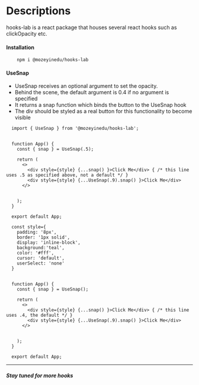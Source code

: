# Descriptions

hooks-lab is a react package that houses several react hooks such as clickOpacity etc.

#### Installation
```
    npm i @mozeyinedu/hooks-lab
```

#### UseSnap

* UseSnap receives an optional argument to set the opacity.
* Behind the scene, the default argument is 0.4 if no argument is specified
* It returns a snap function which binds the button to the UseSnap hook
* The div should be styled as a real button for this functionality to become visible

```
  import { UseSnap } from '@mozeyinedu/hooks-lab';

    
  function App() {
    const { snap } = UseSnap(.5);
  
    return (
      <>
        <div style={style} {...snap() }>Click Me</div> { /* this line uses .5 as specified above, not a default */ }
        <div style={style} {...UseSnap(.9).snap() }>Click Me</div>
      </>
        
        
    );
  }

  export default App;

  const style={
    padding: '8px',
    border: '1px solid',
    display: 'inline-block',
    background:'teal',
    color: '#fff',
    cursor: 'default',
    userSelect: 'none'
  }

```

```

  function App() {
    const { snap } = UseSnap();
  
    return (
      <>
        <div style={style} {...snap() }>Click Me</div> { /* this line uses .4, the default */ }
        <div style={style} {...UseSnap(.9).snap() }>Click Me</div>
      </>
        
        
    );
  }

  export default App;

```





-----------------------------------------------------------------------


##### Stay tuned for more hooks